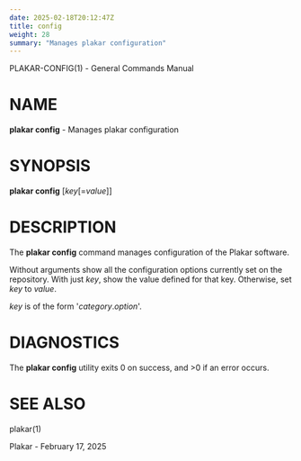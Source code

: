 ```yaml
---
date: 2025-02-18T20:12:47Z
title: config
weight: 28
summary: "Manages plakar configuration"
---
```

PLAKAR-CONFIG(1) - General Commands Manual

# NAME

**plakar config** - Manages plakar configuration

# SYNOPSIS

**plakar config**
\[*key*\[=*value*]]

# DESCRIPTION

The
**plakar config**
command manages configuration of the Plakar software.

Without arguments show all the configuration options currently set on the repository.
With just
*key*,
show the value defined for that key.
Otherwise, set
*key*
to
*value*.

*key*
is of the form
'*category*.*option*'.

# DIAGNOSTICS

The **plakar config** utility exits&#160;0 on success, and&#160;&gt;0 if an error occurs.

# SEE ALSO

plakar(1)

Plakar - February 17, 2025
